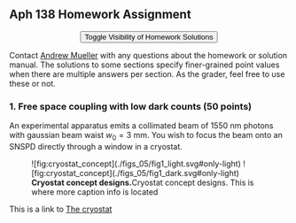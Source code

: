 ## Aph 138 Homework Assignment

<!-- the html tag makes this only appear on the website -->

<button style="display: block; margin-left: auto; margin-right: auto" class="md-button md-button--primary">Toggle Visibility of Homework Solutions</button></td>

<!-- This span is processed by  pandoc-latex-color so that the color of the pdf will change also. -->

<span class=blue>Contact [Andrew Mueller](mailto:andrewstermueller@gmail.com) with any questions about the homework or solution manual. The solutions to some sections specify finer-grained point values when there are multiple answers per section. As the grader, feel free to use these or not. </span>

### 1. Free space coupling with low dark counts (50 points)

An experimental apparatus emits a collimated beam of $1550~\mathrm{nm}$ photons with gaussian beam waist $w_0 = 3~\mathrm{mm}$. You wish to focus the beam onto an SNSPD directly through a window in a cryostat.

<figure markdown> 
    <a name='fig:cryostat_concept'></a> 
    ![fig:cryostat_concept](./figs_05/fig1_light.svg#only-light)
    ![fig:cryostat_concept](./figs_05/fig1_dark.svg#only-light) 
    <figcaption><b>Cryostat concept designs.</b>Cryostat concept designs. This is where more caption info is located</figcaption> 
</figure>

This is a link to [The cryostat](./#cryostat_concept)

<script src="../../chapter_05/code/section_05.js"></script>
